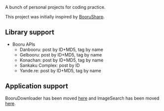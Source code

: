 A bunch of personal projects for coding practice.

This project was initially inspired by [BooruSharp](https://github.com/Xwilarg/BooruSharp).

## Library support

- Booru APIs
  - Danbooru: post by ID+MD5, tag by name
  - Gelbooru: post by ID+MD5, tag by name
  - Konachan: post by ID+MD5, tag by name
  - Sankaku Complex: post by ID
  - Yande.re: post by ID+MD5, tag by name

## Application support

BooruDownloader has been moved [here](https://github.com/n-ski/BooruDownloader) and ImageSearch has been moved [here](https://github.com/n-ski/BooruImageSearch).
